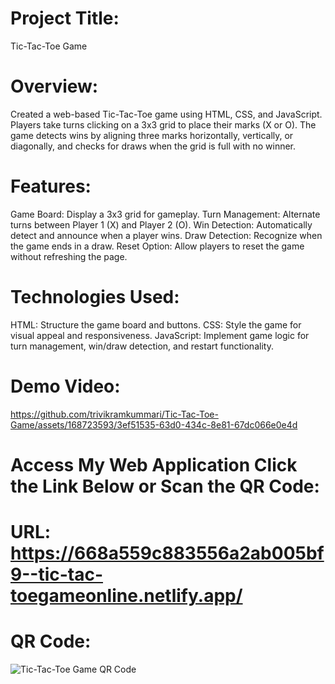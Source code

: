 # Project Title:
Tic-Tac-Toe Game

# Overview:
Created a web-based Tic-Tac-Toe game using HTML, CSS, and JavaScript. Players take turns clicking on a 3x3 grid to place their marks (X or O). The game detects wins by aligning three marks horizontally, vertically, or diagonally, and checks for draws when the grid is full with no winner.

# Features:
Game Board: Display a 3x3 grid for gameplay.
Turn Management: Alternate turns between Player 1 (X) and Player 2 (O).
Win Detection: Automatically detect and announce when a player wins.
Draw Detection: Recognize when the game ends in a draw.
Reset Option: Allow players to reset the game without refreshing the page.

# Technologies Used:
HTML: Structure the game board and buttons.
CSS: Style the game for visual appeal and responsiveness.
JavaScript: Implement game logic for turn management, win/draw detection, and restart functionality.

# Demo Video:
https://github.com/trivikramkummari/Tic-Tac-Toe-Game/assets/168723593/3ef51535-63d0-434c-8e81-67dc066e0e4d

# Access My Web Application Click the Link Below or Scan the QR Code:

# URL: https://668a559c883556a2ab005bf9--tic-tac-toegameonline.netlify.app/

# QR Code:
![Tic-Tac-Toe Game QR Code](https://github.com/trivikramkummari/Tic-Tac-Toe-Game/assets/168723593/89af706c-a395-4c9e-a95a-80098b2e11db)
